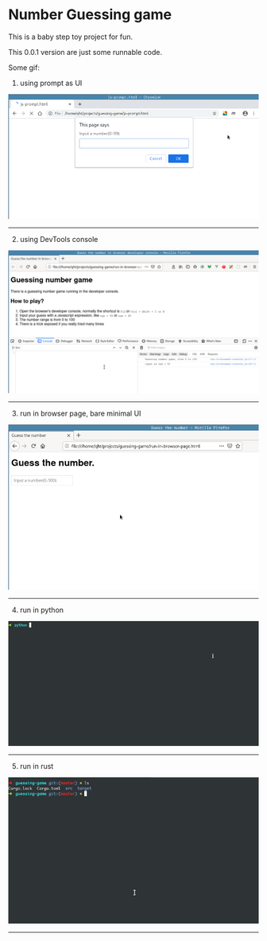 # Number Guessing game

This is a baby step toy project for fun.

This 0.0.1 version are just some runnable code.

Some gif:

1. using prompt as UI

![number guessing game with browser prompt](./images/prompt.gif)

<hr>

2. using DevTools console

![number guessing game with browser console](./images/console.gif)

<hr>

3. run in browser page, bare minimal UI

![number guessing game with browser page](./images/page.gif)

<hr>

4. run in python

![number guessing game with python](./images/python.gif)

<hr>

5. run in rust

![number guessing game with python](./images/rust.gif)

<hr>
